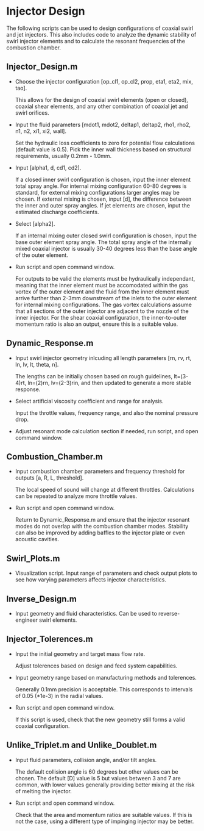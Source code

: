 # Injector Design

The following scripts can be used to design configurations of coaxial swirl and jet injectors. This also includes code to analyze the dynamic stability of swirl injector elements and to calculate the resonant frequencies of the combustion chamber.

## Injector_Design.m
  - Choose the injector configuration [op_cl1, op_cl2, prop, eta1, eta2, mix, tao].
    
    This allows for the design of coaxial swirl elements (open or closed), coaxial shear elements, and any other combination of coaxial jet and swirl orifices.

  - Input the fluid parameters [mdot1, mdot2, deltap1, deltap2, rho1, rho2, n1, n2, xi1, xi2, wall].

    Set the hydraulic loss coefficients to zero for potential flow calculations (default value is 0.5). Pick the inner wall thickness based on structural requirements, usually 0.2mm - 1.0mm.

  - Input [alpha1, d, cd1, cd2].
    
    If a closed inner swirl configuration is chosen, input the inner element total spray angle. For internal mixing configuration 60-80 degrees is standard, for external mixing configurations larger angles may be chosen. If external mixing is chosen, input [d], the difference between the inner and outer spray angles. If jet elements are chosen, input the estimated discharge coefficients.

  - Select [alpha2].

    If an internal mixing outer closed swirl configuration is chosen, input the base outer element spray angle. The total spray angle of the internally mixed coaxial injector is usually 30-40 degrees less than the base angle of the outer element. 

  - Run script and open command window.

    For outputs to be valid the elements must be hydraulically independant, meaning that the inner element must be accomodated within the gas vortex of the outer element and the fluid from the inner element must arrive further than 2-3mm downstream of the inlets to the outer element for internal mixing configurations. The gas vortex calculations assume that all sections of the outer injector are adjacent to the nozzle of the inner injector. For the shear coaxial configuration, the inner-to-outer momentum ratio is also an output, ensure this is a suitable value.

## Dynamic_Response.m
  - Input swirl injector geometry inlcuding all length parameters [rn, rv, rt, ln, lv, lt, theta, n].

    The lengths can be initially chosen based on rough guidelines, lt=(3-4)rt, ln=(2)rn, lv=(2-3)rin, and then updated to generate a more stable response.

  - Select artificial viscosity coefficient and range for analysis.

    Input the throttle values, frequency range, and also the nominal pressure drop.

  - Adjust resonant mode calculation section if needed, run script, and open command window.

## Combustion_Chamber.m
  - Input combustion chamber parameters and frequency threshold for outputs [a, R, L, threshold].

    The local speed of sound will change at different throttles. Calculations can be repeated to analyze more throttle values.

  - Run script and open command window.

    Return to Dynamic_Response.m and ensure that the injector resonant modes do not overlap with the combustion chamber modes. Stability can also be improved by adding baffles to the injector plate or even acoustic cavities.

## Swirl_Plots.m
  - Visualization script. Input range of parameters and check output plots to see how varying parameters affects injector characteristics.

## Inverse_Design.m
  - Input geometry and fluid characteristics. Can be used to reverse-engineer swirl elements.

## Injector_Tolerences.m
  - Input the initial geometry and target mass flow rate.

    Adjust tolerences based on design and feed system capabilities.

  - Input geometry range based on manufacturing methods and tolerences.

    Generally 0.1mm precision is acceptable. This corresponds to intervals of 0.05 (*1e-3) in the radial values.

  - Run script and open command window.

    If this script is used, check that the new geometry still forms a valid coaxial configuration.

## Unlike_Triplet.m and Unlike_Doublet.m
  - Input fluid parameters, collision angle, and/or tilt angles.

    The default collision angle is 60 degrees but other values can be chosen. The default [D] value is 5 but values between 3 and 7 are common, with lower values generally providing better mixing at the risk of melting the injector.

  - Run script and open command window.

    Check that the area and momentum ratios are suitable values. If this is not the case, using a different type of impinging injector may be better.













    

